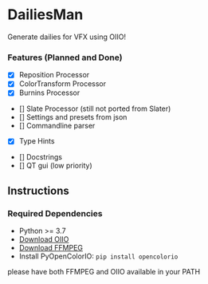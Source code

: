 # DailiesMan

Generate dailies for VFX using OIIO!

### Features (Planned and Done)

- [x] Reposition Processor
- [x] ColorTransform Processor
- [x] Burnins Processor
- [] Slate Processor (still not ported from Slater)
- [] Settings and presets from json
- [] Commandline parser
- [x] Type Hints
- [] Docstrings
- [] QT gui (low priority)

## Instructions

### Required Dependencies
- Python >= 3.7
- [Download OIIO](https://www.patreon.com/posts/openimageio-oiio-53939451)
- [Download FFMPEG](https://www.ffmpeg.org/download.html)
- Install PyOpenColorIO: `pip install opencolorio`

please have both FFMPEG and OIIO available in your PATH